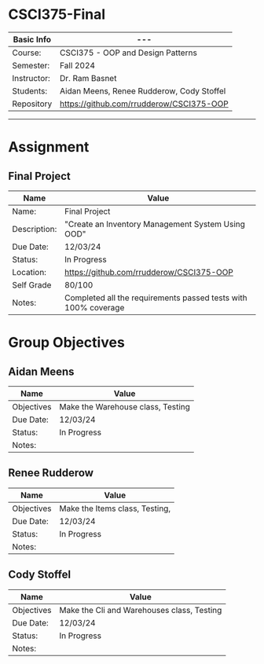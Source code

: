 # CSCI375-Final

| Basic Info | --- |
| --- | ---|
| Course: | CSCI375 - OOP and Design Patterns |
| Semester: | Fall 2024 |
| Instructor: | Dr. Ram Basnet |
| Students: | Aidan Meens, Renee Rudderow, Cody Stoffel |
| Repository | https://github.com/rrudderow/CSCI375-OOP |

_______________________________________________________________________________________________________________

# Assignment

## Final Project
| Name | Value |
| --- | --- |
| Name: | Final Project |
| Description: | "Create an Inventory Management System Using OOD" |
| Due Date: | 12/03/24 |
| Status: | In Progress |
| Location: | https://github.com/rrudderow/CSCI375-OOP |
| Self Grade | 80/100
| Notes: | Completed all the requirements passed tests with 100% coverage |

# Group Objectives

## Aidan Meens
| Name | Value |
| --- | --- |
| Objectives | Make the Warehouse class, Testing  |
| Due Date: | 12/03/24 |
| Status: | In Progress |
| Notes: |  |

## Renee Rudderow
| Name | Value |
| --- | --- |
| Objectives | Make the Items class, Testing,  |
| Due Date: | 12/03/24 |
| Status: | In Progress |
| Notes: |  |

## Cody Stoffel
| Name | Value |
| --- | --- |
| Objectives | Make the Cli and Warehouses class, Testing  |
| Due Date: | 12/03/24 |
| Status: | In Progress |
| Notes: |  |